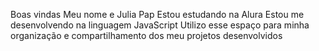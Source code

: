 Boas vindas
Meu nome e Julia Pap
Estou estudando na Alura 
Estou me desenvolvendo na linguagem JavaScript
Utilizo esse espaço para minha organização e compartilhamento dos meu projetos desenvolvidos

